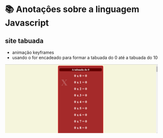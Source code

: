 # 📚 Anotaçôes sobre a linguagem Javascript
 
 ## site tabuada

 * animaçâo keyframes
 * usando o for encadeado para formar a tabuada do 0 até a tabuada do 10

![imagem](https://github.com/leandroluizpereira/javascript/blob/main/site-tabuada/2021-06-24%20(3).png)
